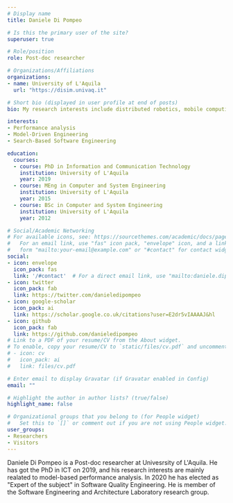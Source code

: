 ```yaml
---
# Display name
title: Daniele Di Pompeo

# Is this the primary user of the site?
superuser: true

# Role/position
role: Post-doc researcher 

# Organizations/Affiliations
organizations:
- name: University of L'Aquila
  url: "https://disim.univaq.it"

# Short bio (displayed in user profile at end of posts)
bio: My research interests include distributed robotics, mobile computing and programmable matter.

interests:
- Performance analysis
- Model-Driven Engineering
- Search-Based Software Engineering 

education:
  courses:
  - course: PhD in Information and Communication Technology 
    institution: University of L'Aquila
    year: 2019
  - course: MEng in Computer and System Engineering
    institution: University of L'Aquila
    year: 2015
  - course: BSc in Computer and System Engineering
    institution: University of L'Aquila
    year: 2012

# Social/Academic Networking
# For available icons, see: https://sourcethemes.com/academic/docs/page-builder/#icons
#   For an email link, use "fas" icon pack, "envelope" icon, and a link in the
#   form "mailto:your-email@example.com" or "#contact" for contact widget.
social:
- icon: envelope
  icon_pack: fas
  link: '/#contact'  # For a direct email link, use "mailto:daniele.dipompeo@univaq.it"
- icon: twitter
  icon_pack: fab
  link: https://twitter.com/danieledipompeo
- icon: google-scholar
  icon_pack: ai
  link: https://scholar.google.co.uk/citations?user=E2dr5vIAAAAJ&hl
- icon: github
  icon_pack: fab
  link: https://github.com/danieledipompeo
# Link to a PDF of your resume/CV from the About widget.
# To enable, copy your resume/CV to `static/files/cv.pdf` and uncomment the lines below.
# - icon: cv
#   icon_pack: ai
#   link: files/cv.pdf

# Enter email to display Gravatar (if Gravatar enabled in Config)
email: ""

# Highlight the author in author lists? (true/false)
highlight_name: false

# Organizational groups that you belong to (for People widget)
#   Set this to `[]` or comment out if you are not using People widget.
user_groups:
- Researchers
- Visitors
---
```

Daniele Di Pompeo is a Post-doc researcher at Univesrsity of L'Aquila. He has got the PhD in ICT on 2019, and his research interests are mainly realated to model-based performance analysis. In 2020 he has elected as "Expert of the subject" in Software Quality Engineering. He is member of the Software Engineering and Architecture Laboratory research group.

